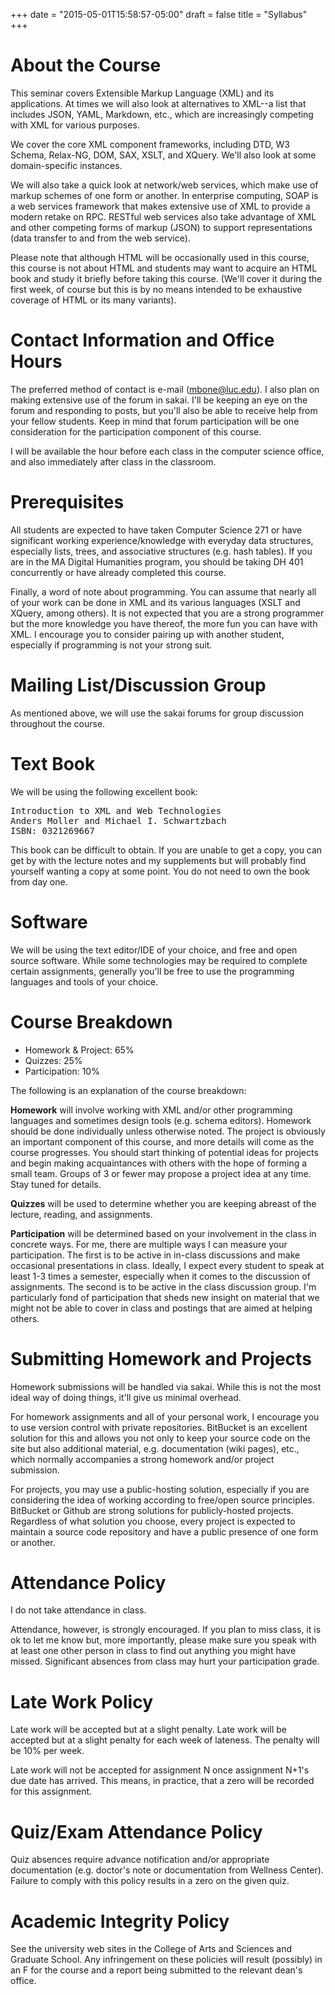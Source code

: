 +++
date = "2015-05-01T15:58:57-05:00"
draft = false
title = "Syllabus"
+++

# About the Course

This seminar covers Extensible Markup Language (XML) and its applications. At times we will also look at alternatives to XML--a list that includes JSON, YAML, Markdown, etc., which are increasingly competing with XML for various purposes.

We cover the core XML component frameworks, including DTD, W3 Schema, Relax-NG, DOM, SAX, XSLT, and XQuery. We&#39;ll also look at some domain-specific instances.

We will also take a quick look at network/web services, which make use of markup schemes of one form or another. In enterprise computing, SOAP is a web services framework that makes extensive use of XML to provide a modern retake on RPC. RESTful web services also take advantage of XML and other competing forms of markup (JSON) to support representations (data transfer to and from the web service).

Please note that although HTML will be occasionally used in this course, this course is not about HTML and students may want to acquire an HTML book and study it briefly before taking this course. (We&#39;ll cover it during the first week, of course but this is by no means intended to be exhaustive coverage of HTML or its many variants).

# Contact Information and Office Hours

The preferred method of contact is e-mail (mbone@luc.edu). I also plan on making extensive use of the forum in sakai. I&#39;ll be keeping an eye on the forum and responding to posts, but you&#39;ll also be able to receive help from your fellow students. Keep in mind that forum participation will be one consideration for the participation component of this course.

I will be available the hour before each class in the computer science office, and also immediately after class&nbsp;in the classroom.

# Prerequisites

All students are expected to have taken Computer Science 271 or have significant working experience/knowledge with everyday data structures, especially lists, trees, and associative structures (e.g. hash tables). If you are in the MA Digital Humanities program, you should be taking DH 401 concurrently or have already completed this course.

Finally, a word of note about programming. You can assume that nearly all of your work can be done in XML and its various languages (XSLT and XQuery, among others). It is not expected that you are a strong programmer but the more knowledge you have thereof, the more fun you can have with XML. I encourage you to consider pairing up with another student, especially if programming is not your strong suit.

# Mailing List/Discussion Group

As mentioned above, we will use the sakai forums for group discussion throughout the course.

# Text Book

We will be using the following excellent book:

<pre>
Introduction to XML and Web Technologies
Anders Moller and Michael I. Schwartzbach
ISBN: 0321269667
</pre>

This book can be difficult to obtain. If you are unable to get a copy, you can get by with the lecture notes and my supplements but will probably find yourself wanting a copy at some point. You do not need to own the book from day one.

# Software

We will be using the text editor/IDE of your choice, and free and open source software. While some technologies may be required to complete certain assignments, generally you&#39;ll be free to use the programming languages and tools of your choice.

# Course Breakdown

<ul>
	<li>Homework &amp; Project: 65%</li>
	<li>Quizzes: 25%</li>
	<li>Participation: 10%</li>
</ul>

The following is an explanation of the course breakdown:

<strong>Homework</strong> will involve working with XML and/or other programming languages and sometimes design tools (e.g. schema editors). Homework should be done individually unless otherwise noted. The project is obviously an important component of this course, and more details will come as the course progresses. You should start thinking of potential ideas for projects and begin making acquaintances with others with the hope of forming a small team. Groups of 3 or fewer may propose a project idea at any time. Stay tuned for details.

<strong>Quizzes</strong> will be used to determine whether you are keeping abreast of the lecture, reading, and assignments.

<strong>Participation</strong> will be determined based on your involvement in the class in concrete ways. For me, there are multiple ways I can measure your participation. The first is to be active in in-class discussions and make occasional presentations in class. Ideally, I expect every student to speak at least 1-3 times a semester, especially when it comes to the discussion of assignments. The second is to be active in the class discussion group. I&#39;m particularly fond of participation that sheds new insight on material that we might not be able to cover in class and postings that are aimed at helping others.

# Submitting Homework and Projects

Homework submissions will be handled via sakai. While this is not the most ideal way of doing things, it&#39;ll give us minimal overhead.

For homework assignments and all of your personal work, I encourage you to use version control with private repositories. BitBucket is an excellent solution for this and allows you not only to keep your source code on the site but also additional material, e.g. documentation (wiki pages), etc., which normally accompanies a strong homework and/or project submission.

For projects, you may use a public-hosting solution, especially if you are considering the idea of working according to free/open source principles. BitBucket or Github are strong solutions for publicly-hosted projects. Regardless of what solution you choose, every project is expected to maintain a source code repository and have a public presence of one form or another.

# Attendance Policy

I do not take attendance in class.

Attendance, however, is strongly encouraged. If you plan to miss class, it is ok to let me know but, more importantly, please make sure you speak with at least one other person in class to find out anything you might have missed. Significant absences from class may hurt your participation grade.

# Late Work Policy

Late work will be accepted but at a slight penalty. Late work will be accepted but at a slight penalty for each week of lateness. The penalty will be 10% per week.

Late work will not be accepted for assignment N once assignment N+1&#39;s due date has arrived. This means, in practice, that a zero will be recorded for this assignment.

# Quiz/Exam Attendance Policy

Quiz absences require advance notification and/or appropriate documentation (e.g. doctor&#39;s note or documentation from Wellness Center). Failure to comply with this policy results in a zero on the given quiz.

# Academic Integrity Policy

See the university web sites in the College of Arts and Sciences and Graduate School. Any infringement on these policies will result (possibly) in an F for the course and a report being submitted to the relevant dean&#39;s office.

